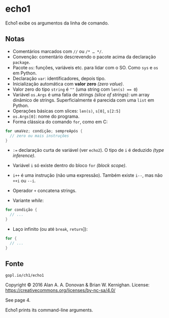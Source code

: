 # echo1

Echo1 exibe os argumentos da linha de comando.

## Notas

- Comentários marcados com `//` ou `/* … */`.
- Convenção: comentário descrevendo o pacote acima da declaração `package`.
- Pacote `os`: funções, variáveis etc. para lidar com o SO. Como `sys` e `os` em Python.
- Declaração `var`: identificadores, depois tipo.
- Inicialização automática com **valor zero** *(zero value)*.
- Valor zero do tipo `string` é `""` (uma string com `len(s) == 0`)  
- Variável `os.Args` é uma fatia de strings *(slice of strings)*: um array dinâmico de strings. Superficialmente é parecida com uma `list` em Python.
- Operações básicas com slices: `len(s)`, `s[0]`, `s[2:5]`
- `os.Args[0]`: nome do programa.
- Forma clássica do comando `for`, como em C:

```go
for umaVez; condição; sempreApós {
  // zero ou mais instruções
}
```

- `:=` declaração curta de variável (ver `echo2`). O tipo de `i` é deduzido *(type inference)*.
- Variável `i` só existe dentro do bloco `for` *(block scope)*.
- `i++` é uma instrução (não uma expressão). Também existe `i--`, mas não `++i` ou `--i`.
- Operador `+` concatena strings.

- Variante *while*:

```go
for condição {
  // ...
}
```

- Laço infinito (ou até `break`, `return`]):

```go
for {
  // ...
}
```

## Fonte

`gopl.io/ch1/echo1`

Copyright © 2016 Alan A. A. Donovan & Brian W. Kernighan.
License: https://creativecommons.org/licenses/by-nc-sa/4.0/

See page 4.

Echo1 prints its command-line arguments.
